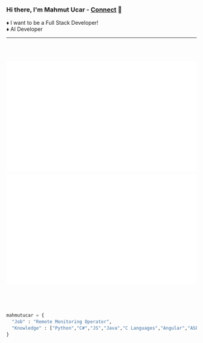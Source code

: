 ### Hi there, I'm Mahmut Ucar - [Connect][linkedin] 👋

♦ I want to be a Full Stack Developer! <br>
♦ AI Developer <br>

---
<br />

![](https://github.com/mahmuttucar/For-Readme/blob/master/generated/overview.svg)
![](https://github.com/mahmuttucar/For-Readme/blob/master/generated/languages.svg)
<br />
<br />
<br />
---

```py
mahmutucar = {
  "Job" : "Remote Monitoring Operator",
  "Knowledge" : ["Python","C#","JS","Java","C Languages","Angular","ASP.NET","CSS & HTML","SQL","Flutter","React","Adobe Master Collection"]
}
```
[linkedin]: https://www.linkedin.com/in/mahmutucar/
